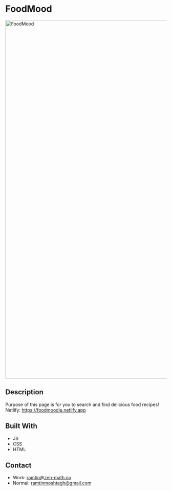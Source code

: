 # FoodMood

<img width="1120" alt="FoodMood" src="https://github.com/RamtinMoshtagh/FoodMood/assets/95631899/8b251a98-70f0-4274-994d-d6b3544abdb6">



## Description
Purpose of this page is for you to search and find delicious food recipes!
Netlify: https://foodmoodie.netlify.app

## Built With
- JS
- CSS
- HTML

## Contact
- Work: ramtin@zen-math.no
- Normal: ramtinmoshtagh@gmail.com
